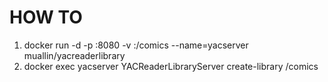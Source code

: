 HOW TO
===

1. docker run -d -p <puerto>:8080 -v <comics folder>:/comics --name=yacserver muallin/yacreaderlibrary
2. docker exec yacserver YACReaderLibraryServer create-library <library-name> /comics

